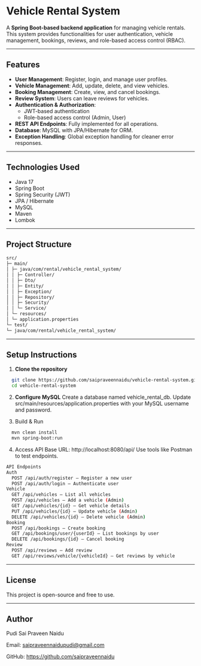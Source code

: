 # Vehicle Rental System

A **Spring Boot-based backend application** for managing vehicle rentals. This system provides functionalities for user authentication, vehicle management, bookings, reviews, and role-based access control (RBAC).

---

## Features

- **User Management**: Register, login, and manage user profiles.
- **Vehicle Management**: Add, update, delete, and view vehicles.
- **Booking Management**: Create, view, and cancel bookings.
- **Review System**: Users can leave reviews for vehicles.
- **Authentication & Authorization**:
  - JWT-based authentication
  - Role-based access control (Admin, User)
- **REST API Endpoints**: Fully implemented for all operations.
- **Database**: MySQL with JPA/Hibernate for ORM.
- **Exception Handling**: Global exception handling for cleaner error responses.

---

## Technologies Used

- Java 17
- Spring Boot
- Spring Security (JWT)
- JPA / Hibernate
- MySQL
- Maven
- Lombok

---

## Project Structure
```bash
src/
├─ main/
│ ├─ java/com/rental/vehicle_rental_system/
│ │ ├─ Controller/
│ │ ├─ Dto/
│ │ ├─ Entity/
│ │ ├─ Exception/
│ │ ├─ Repository/
│ │ ├─ Security/
│ │ └─ Service/
│ └─ resources/
│ └─ application.properties
└─ test/
└─ java/com/rental/vehicle_rental_system/
```
---

## Setup Instructions

1. **Clone the repository**
```bash
  git clone https://github.com/saipraveennaidu/vehicle-rental-system.git
  cd vehicle-rental-system
```
2. **Configure MySQL**
  Create a database named vehicle_rental_db.
  Update src/main/resources/application.properties with your MySQL username and password.

3. Build & Run
```bash
  mvn clean install
  mvn spring-boot:run
```
4. Access API
  Base URL: http://localhost:8080/api/
  Use tools like Postman to test endpoints.
```bash
API Endpoints
Auth
  POST /api/auth/register – Register a new user
  POST /api/auth/login – Authenticate user
Vehicle
  GET /api/vehicles – List all vehicles
  POST /api/vehicles – Add a vehicle (Admin)
  GET /api/vehicles/{id} – Get vehicle details
  PUT /api/vehicles/{id} – Update vehicle (Admin)
  DELETE /api/vehicles/{id} – Delete vehicle (Admin)
Booking
  POST /api/bookings – Create booking
  GET /api/bookings/user/{userId} – List bookings by user
  DELETE /api/bookings/{id} – Cancel booking
Review
  POST /api/reviews – Add review
  GET /api/reviews/vehicle/{vehicleId} – Get reviews by vehicle
```
---
## License

This project is open-source and free to use.

---
## Author

Pudi Sai Praveen Naidu

Email: saipraveennaidupudi@gmail.com

GitHub: https://github.com/saipraveennaidu
